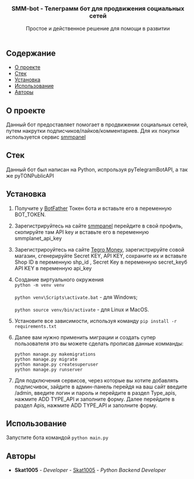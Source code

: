 <br/>
<p align="center">

  <h3 align="center">
SMM-bot - Телеграмм бот для продвижения социальных сетей
</h3>

  <p align="center">
   Простое и действенное решение для помощи в развитии
    <br/>
    <br/>
  </p>
</p>

## Содержание

* [О проекте](#о-проекте)
* [Стек](#стек)
* [Установка](#установка)
* [Использование](#использование)
* [Авторы](#авторы)

## О проекте

Данный бот предоставляет помогает в продвижении социальных сетей, путем накрутки подписчиков/лайков/комментариев. Для их
покупки используется сервис [smmpanel](https://smmpanel.ru/)

## Стек

Данный бот был написан на Python, испрользуя pyTelegramBotAPI, а так же pyTONPublicAPI

## Установка

1. Получите у [BotFather](https://t.me/BotFather) Токен бота и вставьте его в переменную BOT_TOKEN.
2. Зарегистрируйтесь на сайте [smmpanel](https://smmpanel.ru/)  перейдите в свой профиль, скопируйте там API key и
   вставьте его в переменную smmplanet_api_key
3. Зарегистрироуйтесь на сайте [Tegro Money](https://tegro.money/), зарегистрируйте совой магазин, сгенерируйте Secret
   KEY, API KEY, сохраните их и вставьте Shop ID в переменную shp_id , Secret Key в переменную secret_keyб API KEY в
   переменную api_key
4. Создание виртуального окружения
   <br>`python -m venv venv`</br>
   <br>`python venv\Scripts\activate.bat` - для Windows;</br>
   <br>`python source venv/bin/activate` - для Linux и MacOS.</br>

5. Установите все зависимости, используя команду `pip install -r requirements.txt`
6. Далее вам нужно применить миграции и создать супер пользователя это вы можете сделать прописав данные
   комманды:
   ```
   python manage.py makemigrations
   python manage.py migrate
   python manage.py createsuperuser
   python manage.py runserver
   ```
7. Для подключения сервисов, через которые вы хотите добавлять подписчивок, зайдите в админ-панель перейдя на ваш сайт
   введите /admin, введите логин и пароль и перейдите в раздел Type_apis, нажмите ADD TYPE_API и заполните форму. Далее
   перейдите в раздел Apis, нажмите ADD TYPE_API и заполните форму.

## Использование

 Запустите бота командой `python main.py`

## Авторы

* **Skat1005** - *Developer* - [Skat1005](https://github.com/SKAT1005/) - *Python Backend Developer*
